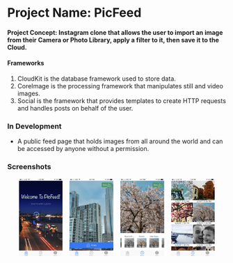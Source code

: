 # Project Name: PicFeed
#### Project Concept: Instagram clone that allows the user to import an image from their Camera or Photo Library, apply a filter to it, then save it to the Cloud.

#### Frameworks
1) CloudKit is the database framework used to store data.
2) CoreImage is the processing framework that manipulates still and video images.
3) Social is the framework that provides templates to create HTTP requests and handles posts on behalf of the user.

### In Development 
- A public feed page that holds images from all around the world and can be accessed by anyone without a permission.

### Screenshots

<div align="center">
        <img width="20%" src="https://github.com/luayyounus/PicFeed/blob/AppScreenshots/AppScreenshots/PicFeed001.jpg" alt="Screen 1" title="PicFeed-1">
        <img height="0" width="8px">
        <img width="20%" src="https://github.com/luayyounus/PicFeed/blob/AppScreenshots/AppScreenshots/PicFeed002.jpg" alt="Screen 2" title="PicFeed-2">
        <img height="0" width="8px">
        <img width="20%" src="https://github.com/luayyounus/PicFeed/blob/AppScreenshots/AppScreenshots/PicFeed003.jpg" alt="Screen 3" title="PicFeed-3">
        <img height="0" width="8px">
        <img width="20%" src="https://github.com/luayyounus/PicFeed/blob/AppScreenshots/AppScreenshots/PicFeed004.jpg" alt="Screen 4" title="PicFeed-4">
</div>
